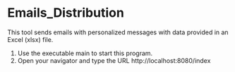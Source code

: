 # Emails_Distribution

This tool sends emails with personalized messages with data provided in an Excel (xlsx) file.

1. Use the executable main to start this program.
2. Open your navigator and type the URL http://localhost:8080/index






